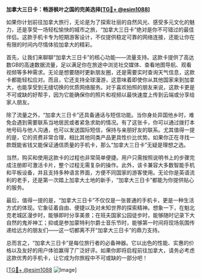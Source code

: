 **加拿大三日卡：畅游枫叶之国的完美选择[[TG💪+ @esim1088](https://t.me/s/esim1088)]**

如果你计划前往加拿大旅行，无论是为了探索壮丽的自然风光、感受多元文化的魅力，还是享受一场轻松愉快的城市之旅，“加拿大三日卡”绝对是你不可错过的最佳伴侣。这款手机卡专为短期游客设计，不仅提供稳定可靠的网络连接，还能让你在有限的时间内尽情体验加拿大的精彩。

首先，让我们来聊聊“加拿大三日卡”的核心功能——流量支持。这款卡提供了高达数GB的高速数据流量，足以满足你在旅途中浏览社交媒体、查看地图导航、观看视频等多种需求。无论是想要随时更新朋友圈，还是需要实时查询天气信息，这款卡都能轻松应对。而且，它还支持全球漫游，这意味着即使你从其他国家来到加拿大，也能享受到无缝切换的优质网络服务。对于喜欢拍照的朋友来说，这款卡更是不可或缺的好帮手，因为它能确保你的照片和视频以最快速度上传到云端或分享给家人朋友。

除了流量之外，“加拿大三日卡”还具备通话与短信功能。当你身处异国他乡时，难免会遇到需要联系当地居民或者紧急求助的情况。有了这张卡，你可以通过拨打本地号码与他人沟通，也可以发送国际短信，保持与亲朋好友的联系。尤其值得一提的是，它的资费非常合理，相比其他同类产品更具性价比优势。如果你正在寻找一款既能省钱又能保证通信质量的手机卡，那么“加拿大三日卡”无疑是理想之选。

当然，购买和使用这款卡的过程也非常简单便捷。用户只需按照说明书上的步骤完成注册即可激活卡片，整个过程无需复杂的操作。此外，该卡兼容大多数智能手机和平板设备，并且支持多种语言界面，方便不同国家的游客使用。无论你是英语流利的老手，还是第一次踏上加拿大土地的新手，“加拿大三日卡”都能为你提供贴心的服务。

最后，值得一提的是，“加拿大三日卡”不仅仅是一张普通的手机卡，更是一种生活方式的体现。它象征着自由、便捷以及对未知世界的探索精神。想象一下，在魁北克老城区漫步时，能够即时分享美景；在班夫国家公园徒步时，能够随时记录下大自然的鬼斧神工；抑或是参加蒙特利尔爵士音乐节时，能够第一时间将现场氛围传递给远方的朋友们——这一切都离不开“加拿大三日卡”的鼎力支持。

总而言之，“加拿大三日卡”是每位旅行者的必备神器。它以出色的性能、实惠的价格以及友好的用户体验赢得了广泛好评。如果你即将启程前往加拿大，请务必考虑这款优秀的手机卡，让它成为你旅程中不可或缺的一部分吧！

[[TG💪+ @esim1088](https://t.me/s/esim1088) ![Image](https://i.postimg.cc/4NQfJmqS/Snipaste-2025-05-13-00-14-12.png)]